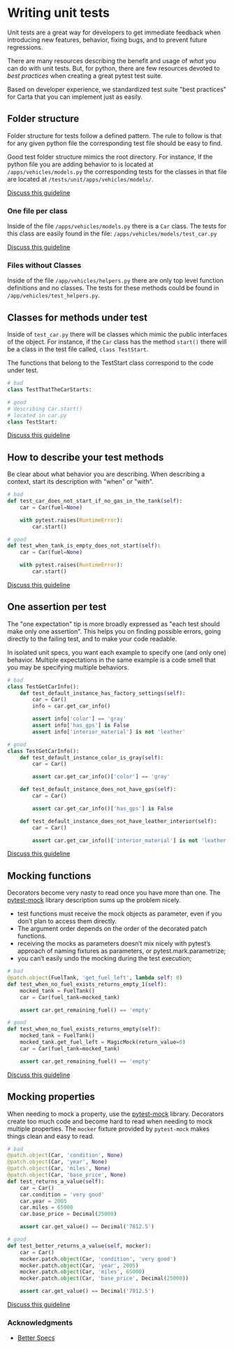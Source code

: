 # Writing unit tests

Unit tests are a great way for developers to get immediate feedback when introducing new features, behavior, fixing bugs, and to prevent future regressions.

There are many resources describing the benefit and usage of _what_ you can do with unit tests. But, for python, there are few resources devoted to _best practices_ when creating a great pytest test suite.

Based on developer experience, we standardized test suite "best practices" for Carta that you can implement just as easily.

## Folder structure

Folder structure for tests follow a defined pattern. The rule to follow is that for any given python file the corresponding test file should be easy to find.

Good test folder structure mimics the root directory. For instance, If the python file you are adding behavior to is located at `/apps/vehicles/models.py` the corresponding tests for the classes in that file are located at `/tests/unit/apps/vehicles/models/`.

[Discuss this guideline](/../../issues/1)

### One file per class

Inside of the file `/apps/vehicles/models.py` there is a `Car` class. The tests for this class are easily found in the file:  `/apps/vehicles/models/test_car.py`

[Discuss this guideline](/../../issues/2)

### Files without Classes

Inside of the file `/app/vehicles/helpers.py` there are only top level function definitions and no classes. The tests for these methods could be found in `/app/vehicles/test_helpers.py`.

## Classes for methods under test

Inside of `test_car.py` there will be classes which mimic the public interfaces of the object. For instance, if the `Car` class has the method `start()` there will be a class in the test file called, `class TestStart`.

The functions that belong to the TestStart class correspond to the code under test.

```py
# bad
class TestThatTheCarStarts:

# good
# describing Car.start()
# located in car.py
class TestStart:
```

[Discuss this guideline](/../../issues/3)

## How to describe your test methods

Be clear about what behavior you are describing. When describing a context,
start its description with "when" or "with".

```py
# bad
def test_car_does_not_start_if_no_gas_in_the_tank(self):
    car = Car(fuel=None)

    with pytest.raises(RuntimeError):
        car.start()

# good
def test_when_tank_is_empty_does_not_start(self):
    car = Car(fuel=None)

    with pytest.raises(RuntimeError):
        car.start()
```

[Discuss this guideline](/../../issues/4)

## One assertion per test

The "one expectation" tip is more broadly expressed as "each test should make only one assertion". This helps you on finding possible errors, going directly to the failing test, and to make your code readable.

In isolated unit specs, you want each example to specify one (and only one) behavior. Multiple expectations in the same example is a code smell that you may be specifying multiple behaviors.

```py
# bad
class TestGetCarInfo():
    def test_default_instance_has_factory_settings(self):
        car = Car()
        info = car.get_car_info()

        assert info['color'] == 'gray'
        assert info['has_gps'] is False
        assert info['interior_material'] is not 'leather'

# good
class TestGetCarInfo():
    def test_default_instance_color_is_gray(self):
        car = Car()

        assert car.get_car_info()['color'] == 'gray'

    def test_default_instance_does_not_have_gps(self):
        car = Car()

        assert car.get_car_info()['has_gps'] is False

    def test_default_instance_does_not_have_leather_interior(self):
        car = Car()

        assert car.get_car_info()['interior_material'] is not 'leather'
```

[Discuss this guideline](/../../issues/5)


## Mocking functions

Decorators become very nasty to read once you have more than one. The [pytest-mock](https://pypi.python.org/pypi/pytest-mock) library description sums up the problem nicely.

* test functions must receive the mock objects as parameter, even if you don’t plan to access them directly.
* The argument order depends on the order of the decorated patch functions.
* receiving the mocks as parameters doesn’t mix nicely with pytest’s approach of naming fixtures as parameters, or pytest.mark.parametrize;
* you can’t easily undo the mocking during the test execution;

```py
# bad
@patch.object(FuelTank, 'get_fuel_left', lambda self: 0)
def test_when_no_fuel_exists_returns_empty_1(self):
    mocked_tank = FuelTank()
    car = Car(fuel_tank=mocked_tank)

    assert car.get_remaining_fuel() == 'empty'

# good
def test_when_no_fuel_exists_returns_empty(self):
    mocked_tank = FuelTank()
    mocked_tank.get_fuel_left = MagicMock(return_value=0)
    car = Car(fuel_tank=mocked_tank)

    assert car.get_remaining_fuel() == 'empty'
```

[Discuss this guideline](/../../issues/6)

## Mocking properties

When needing to mock a property, use the [pytest-mock](https://pypi.python.org/pypi/pytest-mock) library. Decorators create too much code and become hard to read when needing to mock multiple properties. The `mocker` fixture provided by `pytest-mock` makes things clean and easy to read.

```py
# bad
@patch.object(Car, 'condition', None)
@patch.object(Car, 'year', None)
@patch.object(Car, 'miles', None)
@patch.object(Car, 'base_price', None)
def test_returns_a_value(self):
    car = Car()
    car.condition = 'very good'
    car.year = 2005
    car.miles = 65000
    car.base_price = Decimal(25000)

    assert car.get_value() == Decimal('7812.5')

# good
def test_better_returns_a_value(self, mocker):
    car = Car()
    mocker.patch.object(Car, 'condition', 'very good')
    mocker.patch.object(Car, 'year', 2005)
    mocker.patch.object(Car, 'miles', 65000)
    mocker.patch.object(Car, 'base_price', Decimal(25000))

    assert car.get_value() == Decimal('7812.5')
```

[Discuss this guideline](/../../issues/7)


### Acknowledgments

* [Better Specs](http://www.betterspecs.org/)
